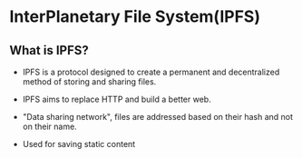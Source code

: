 # InterPlanetary File System(IPFS)

## What is IPFS?

- IPFS is a protocol designed to create a permanent and decentralized method of storing and sharing files.

- IPFS aims to replace HTTP and build a better web.

- "Data sharing network", files are addressed based on their hash and not on their name.

- Used for saving static content
